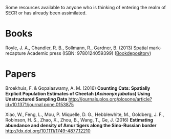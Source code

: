 Some resources available to anyone who is thinking of entering the realm of SECR or has already been assimilated.

# Books
Royle, J. A., Chandler, R. B., Sollmann, R., Gardner, B. (2013) Spatial mark-recapture Academic press (ISBN: 9780124059399) ([Bookdepository](http://www.bookdepository.com/Spatial-Capture-Recapture-J-Andrew-Royle-Richard-B-Chandler-Rahel-Sollmann-Beth-Gardner/9780124059399?ref=grid-view))

# Papers

Broekhuis, F. & Gopalaswamy, A. M. (2016) **Counting Cats: Spatially Explicit Population Estimates of Cheetah (_Acinonyx jubatus_) Using Unstructured Sampling Data** http://journals.plos.org/plosone/article?id=10.1371/journal.pone.0153875

Xiao, W., Feng, L., Mou, P. Miquelle, D. G., Hebblewhite, M., Goldberg, J. F., Robinson, H. S., Zhao, X., Zhou, B., Wang, T., Ge, J. (2016) **Estimating abundance and density of Amur tigers along the Sino-Russian border** http://dx.doi.org/10.1111/1749-4877.12210